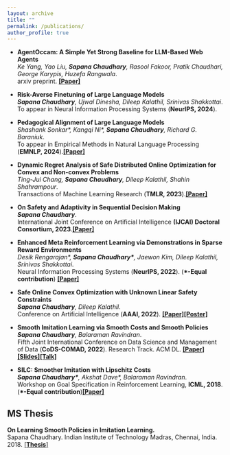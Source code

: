 ```yaml
---
layout: archive
title: ""
permalink: /publications/
author_profile: true
---
```


* **AgentOccam: A Simple Yet Strong Baseline for LLM-Based Web Agents**\
_Ke Yang, Yao Liu, **Sapana Chaudhary**, Rasool Fakoor, Pratik Chaudhari, George Karypis, Huzefa Rangwala_.\
arxiv preprint. [**[Paper]**](https://arxiv.org/pdf/2410.13825v1)

* **Risk-Averse Finetuning of Large Language Models**\
_**Sapana Chaudhary**, Ujwal Dinesha, Dileep Kalathil, Srinivas Shakkottai_.\
To appear in Neural Information Processing Systems (**NeurIPS, 2024**).

* **Pedagogical Alignment of Large Language Models**\
_Shashank Sonkar\*, Kangqi Ni\*, **Sapana Chaudhary**, Richard G. Baraniuk_.\
To appear in Empirical Methods in Natural Language Processing (**EMNLP, 2024**).[**[Paper]**](https://arxiv.org/abs/2402.05000)

* **Dynamic Regret Analysis of Safe Distributed Online Optimization for Convex and Non-convex Problems**\
_Ting-Jui Chang, **Sapana Chaudhary**, Dileep Kalathil, Shahin Shahrampour_.\
Transactions of Machine Learning Research (**TMLR, 2023**).[**[Paper]**](https://openreview.net/forum?id=xiQXHvL1eN)

* **On Safety and Adaptivity in Sequential Decision Making**\
_**Sapana Chaudhary**_.\
International Joint Conference on Artificial Intelligence **(IJCAI) Doctoral Consortium, 2023**.[**[Paper]**](https://www.ijcai.org/proceedings/2023/0813.pdf)


* **Enhanced Meta Reinforcement Learning via Demonstrations in Sparse Reward Environments**\
*Desik Rengarajan\*, **Sapana Chaudhary\***, Jaewon Kim, Dileep Kalathil, Srinivas Shakkottai*.\
Neural Information Processing Systems (**NeurIPS, 2022**). (**\*-Equal contribution**)
[**[Paper]**](https://arxiv.org/abs/2209.13048)


* **Safe Online Convex Optimization with Unknown Linear Safety Constraints**\
_**Sapana Chaudhary**, Dileep Kalathil_.\
Conference on Artificial Intelligence (**AAAI, 2022**). [**[Paper]**](https://arxiv.org/abs/2111.07430)[**[Poster]**](https://drive.google.com/drive/folders/1cBx6YKgaHs1Jllr813Nt4itJkjoPCF1h?usp=sharing)


* **Smooth Imitation Learning via Smooth Costs and Smooth Policies**\
_**Sapana Chaudhary**, Balaraman Ravindran_.\
Fifth Joint International Conference on Data Science and Management of Data (**CoDS-COMAD, 2022**). Research Track. ACM DL. [**[Paper]**](https://arxiv.org/abs/2111.02354)[**[Slides]**](https://drive.google.com/file/d/13Urazzn2OOb3yVb4uFjRwPPovr_5ODHR/view?usp=sharing)[**[Talk]**](https://drive.google.com/file/d/1wKAQdHyUnFJyBFjsggqdpHjfg2l0XI5f/view?usp=sharing)


* **SILC: Smoother Imitation with Lipschitz Costs**\
_**Sapana Chaudhary\***, Akshat Dave\*, Balaraman Ravindran_.\
Workshop on Goal Specification in Reinforcement Learning, **ICML, 2018**.
(**\*-Equal contribution**)[**[Paper]**](https://sites.google.com/view/goalsrl/accepted-papers?authuser=0)


## MS Thesis
**On Learning Smooth Policies in Imitation Learning.**\
Sapana Chaudhary. Indian Institute of Technology Madras, Chennai, India. 2018. [[**Thesis**]](https://drive.google.com/file/d/13va0xsQMLM71Dnpza89hIz7cJpBDJEJo/view?usp=sharing)
